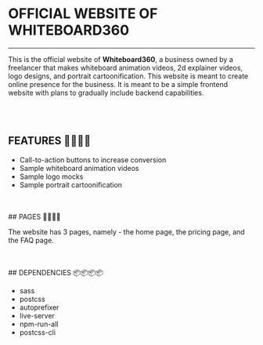 # OFFICIAL WEBSITE OF WHITEBOARD360

<hr>

This is the official website of **Whiteboard360**, a business owned by a freelancer that makes whiteboard
animation videos, 2d explainer videos, logo designs, and portrait cartoonification. This website is
meant to create online presence for the business. It is meant to be a simple frontend website with plans
to gradually include backend capabilities.

<br>
<br>

## FEATURES 🚀🚀🚀🚀

-  Call-to-action buttons to increase conversion
-  Sample whiteboard animation videos
-  Sample logo mocks
-  Sample portrait cartoonification

<br>
<br>
## PAGES 📃📃📃📃

The website has 3 pages, namely - the home page, the pricing page, and the FAQ page.

<br>
<br>
## DEPENDENCIES 📦📦📦📦

-  sass
-  postcss
-  autoprefixer
-  live-server
-  npm-run-all
-  postcss-cli
